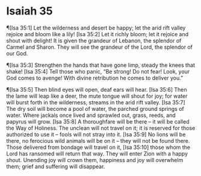 # Isaiah 35

¶[Isa 35:1] Let the wilderness and desert be happy; let the arid rift valley rejoice and bloom like a lily!
[Isa 35:2] Let it richly bloom; let it rejoice and shout with delight! It is given the grandeur of Lebanon, the splendor of Carmel and Sharon. They will see the grandeur of the Lord, the splendor of our God.

¶[Isa 35:3] Strengthen the hands that have gone limp, steady the knees that shake!
[Isa 35:4] Tell those who panic, “Be strong! Do not fear! Look, your God comes to avenge! With divine retribution he comes to deliver you.”

¶[Isa 35:5] Then blind eyes will open, deaf ears will hear.
[Isa 35:6] Then the lame will leap like a deer, the mute tongue will shout for joy; for water will burst forth in the wilderness, streams in the arid rift valley.
[Isa 35:7] The dry soil will become a pool of water, the parched ground springs of water. Where jackals once lived and sprawled out, grass, reeds, and papyrus will grow.
[Isa 35:8] A thoroughfare will be there – it will be called the Way of Holiness. The unclean will not travel on it; it is reserved for those authorized to use it – fools will not stray into it.
[Isa 35:9] No lions will be there, no ferocious wild animals will be on it – they will not be found there. Those delivered from bondage will travel on it,
[Isa 35:10] those whom the Lord has ransomed will return that way. They will enter Zion with a happy shout. Unending joy will crown them, happiness and joy will overwhelm them; grief and suffering will disappear.
